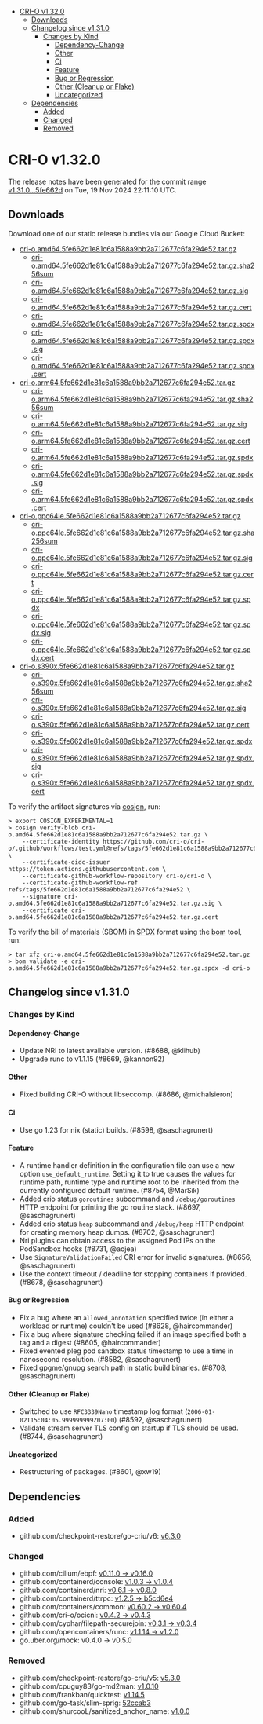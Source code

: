 - [CRI-O v1.32.0](#cri-o-v1320)
  - [Downloads](#downloads)
  - [Changelog since v1.31.0](#changelog-since-v1310)
    - [Changes by Kind](#changes-by-kind)
      - [Dependency-Change](#dependency-change)
      - [Other](#other)
      - [Ci](#ci)
      - [Feature](#feature)
      - [Bug or Regression](#bug-or-regression)
      - [Other (Cleanup or Flake)](#other-cleanup-or-flake)
      - [Uncategorized](#uncategorized)
  - [Dependencies](#dependencies)
    - [Added](#added)
    - [Changed](#changed)
    - [Removed](#removed)

# CRI-O v1.32.0

The release notes have been generated for the commit range
[v1.31.0...5fe662d](https://github.com/cri-o/cri-o/compare/v1.31.0...v1.32.0) on Tue, 19 Nov 2024 22:11:10 UTC.

## Downloads

Download one of our static release bundles via our Google Cloud Bucket:

- [cri-o.amd64.5fe662d1e81c6a1588a9bb2a712677c6fa294e52.tar.gz](https://storage.googleapis.com/cri-o/artifacts/cri-o.amd64.5fe662d1e81c6a1588a9bb2a712677c6fa294e52.tar.gz)
  - [cri-o.amd64.5fe662d1e81c6a1588a9bb2a712677c6fa294e52.tar.gz.sha256sum](https://storage.googleapis.com/cri-o/artifacts/cri-o.amd64.5fe662d1e81c6a1588a9bb2a712677c6fa294e52.tar.gz.sha256sum)
  - [cri-o.amd64.5fe662d1e81c6a1588a9bb2a712677c6fa294e52.tar.gz.sig](https://storage.googleapis.com/cri-o/artifacts/cri-o.amd64.5fe662d1e81c6a1588a9bb2a712677c6fa294e52.tar.gz.sig)
  - [cri-o.amd64.5fe662d1e81c6a1588a9bb2a712677c6fa294e52.tar.gz.cert](https://storage.googleapis.com/cri-o/artifacts/cri-o.amd64.5fe662d1e81c6a1588a9bb2a712677c6fa294e52.tar.gz.cert)
  - [cri-o.amd64.5fe662d1e81c6a1588a9bb2a712677c6fa294e52.tar.gz.spdx](https://storage.googleapis.com/cri-o/artifacts/cri-o.amd64.5fe662d1e81c6a1588a9bb2a712677c6fa294e52.tar.gz.spdx)
  - [cri-o.amd64.5fe662d1e81c6a1588a9bb2a712677c6fa294e52.tar.gz.spdx.sig](https://storage.googleapis.com/cri-o/artifacts/cri-o.amd64.5fe662d1e81c6a1588a9bb2a712677c6fa294e52.tar.gz.spdx.sig)
  - [cri-o.amd64.5fe662d1e81c6a1588a9bb2a712677c6fa294e52.tar.gz.spdx.cert](https://storage.googleapis.com/cri-o/artifacts/cri-o.amd64.5fe662d1e81c6a1588a9bb2a712677c6fa294e52.tar.gz.spdx.cert)
- [cri-o.arm64.5fe662d1e81c6a1588a9bb2a712677c6fa294e52.tar.gz](https://storage.googleapis.com/cri-o/artifacts/cri-o.arm64.5fe662d1e81c6a1588a9bb2a712677c6fa294e52.tar.gz)
  - [cri-o.arm64.5fe662d1e81c6a1588a9bb2a712677c6fa294e52.tar.gz.sha256sum](https://storage.googleapis.com/cri-o/artifacts/cri-o.arm64.5fe662d1e81c6a1588a9bb2a712677c6fa294e52.tar.gz.sha256sum)
  - [cri-o.arm64.5fe662d1e81c6a1588a9bb2a712677c6fa294e52.tar.gz.sig](https://storage.googleapis.com/cri-o/artifacts/cri-o.arm64.5fe662d1e81c6a1588a9bb2a712677c6fa294e52.tar.gz.sig)
  - [cri-o.arm64.5fe662d1e81c6a1588a9bb2a712677c6fa294e52.tar.gz.cert](https://storage.googleapis.com/cri-o/artifacts/cri-o.arm64.5fe662d1e81c6a1588a9bb2a712677c6fa294e52.tar.gz.cert)
  - [cri-o.arm64.5fe662d1e81c6a1588a9bb2a712677c6fa294e52.tar.gz.spdx](https://storage.googleapis.com/cri-o/artifacts/cri-o.arm64.5fe662d1e81c6a1588a9bb2a712677c6fa294e52.tar.gz.spdx)
  - [cri-o.arm64.5fe662d1e81c6a1588a9bb2a712677c6fa294e52.tar.gz.spdx.sig](https://storage.googleapis.com/cri-o/artifacts/cri-o.arm64.5fe662d1e81c6a1588a9bb2a712677c6fa294e52.tar.gz.spdx.sig)
  - [cri-o.arm64.5fe662d1e81c6a1588a9bb2a712677c6fa294e52.tar.gz.spdx.cert](https://storage.googleapis.com/cri-o/artifacts/cri-o.arm64.5fe662d1e81c6a1588a9bb2a712677c6fa294e52.tar.gz.spdx.cert)
- [cri-o.ppc64le.5fe662d1e81c6a1588a9bb2a712677c6fa294e52.tar.gz](https://storage.googleapis.com/cri-o/artifacts/cri-o.ppc64le.5fe662d1e81c6a1588a9bb2a712677c6fa294e52.tar.gz)
  - [cri-o.ppc64le.5fe662d1e81c6a1588a9bb2a712677c6fa294e52.tar.gz.sha256sum](https://storage.googleapis.com/cri-o/artifacts/cri-o.ppc64le.5fe662d1e81c6a1588a9bb2a712677c6fa294e52.tar.gz.sha256sum)
  - [cri-o.ppc64le.5fe662d1e81c6a1588a9bb2a712677c6fa294e52.tar.gz.sig](https://storage.googleapis.com/cri-o/artifacts/cri-o.ppc64le.5fe662d1e81c6a1588a9bb2a712677c6fa294e52.tar.gz.sig)
  - [cri-o.ppc64le.5fe662d1e81c6a1588a9bb2a712677c6fa294e52.tar.gz.cert](https://storage.googleapis.com/cri-o/artifacts/cri-o.ppc64le.5fe662d1e81c6a1588a9bb2a712677c6fa294e52.tar.gz.cert)
  - [cri-o.ppc64le.5fe662d1e81c6a1588a9bb2a712677c6fa294e52.tar.gz.spdx](https://storage.googleapis.com/cri-o/artifacts/cri-o.ppc64le.5fe662d1e81c6a1588a9bb2a712677c6fa294e52.tar.gz.spdx)
  - [cri-o.ppc64le.5fe662d1e81c6a1588a9bb2a712677c6fa294e52.tar.gz.spdx.sig](https://storage.googleapis.com/cri-o/artifacts/cri-o.ppc64le.5fe662d1e81c6a1588a9bb2a712677c6fa294e52.tar.gz.spdx.sig)
  - [cri-o.ppc64le.5fe662d1e81c6a1588a9bb2a712677c6fa294e52.tar.gz.spdx.cert](https://storage.googleapis.com/cri-o/artifacts/cri-o.ppc64le.5fe662d1e81c6a1588a9bb2a712677c6fa294e52.tar.gz.spdx.cert)
- [cri-o.s390x.5fe662d1e81c6a1588a9bb2a712677c6fa294e52.tar.gz](https://storage.googleapis.com/cri-o/artifacts/cri-o.s390x.5fe662d1e81c6a1588a9bb2a712677c6fa294e52.tar.gz)
  - [cri-o.s390x.5fe662d1e81c6a1588a9bb2a712677c6fa294e52.tar.gz.sha256sum](https://storage.googleapis.com/cri-o/artifacts/cri-o.s390x.5fe662d1e81c6a1588a9bb2a712677c6fa294e52.tar.gz.sha256sum)
  - [cri-o.s390x.5fe662d1e81c6a1588a9bb2a712677c6fa294e52.tar.gz.sig](https://storage.googleapis.com/cri-o/artifacts/cri-o.s390x.5fe662d1e81c6a1588a9bb2a712677c6fa294e52.tar.gz.sig)
  - [cri-o.s390x.5fe662d1e81c6a1588a9bb2a712677c6fa294e52.tar.gz.cert](https://storage.googleapis.com/cri-o/artifacts/cri-o.s390x.5fe662d1e81c6a1588a9bb2a712677c6fa294e52.tar.gz.cert)
  - [cri-o.s390x.5fe662d1e81c6a1588a9bb2a712677c6fa294e52.tar.gz.spdx](https://storage.googleapis.com/cri-o/artifacts/cri-o.s390x.5fe662d1e81c6a1588a9bb2a712677c6fa294e52.tar.gz.spdx)
  - [cri-o.s390x.5fe662d1e81c6a1588a9bb2a712677c6fa294e52.tar.gz.spdx.sig](https://storage.googleapis.com/cri-o/artifacts/cri-o.s390x.5fe662d1e81c6a1588a9bb2a712677c6fa294e52.tar.gz.spdx.sig)
  - [cri-o.s390x.5fe662d1e81c6a1588a9bb2a712677c6fa294e52.tar.gz.spdx.cert](https://storage.googleapis.com/cri-o/artifacts/cri-o.s390x.5fe662d1e81c6a1588a9bb2a712677c6fa294e52.tar.gz.spdx.cert)

To verify the artifact signatures via [cosign](https://github.com/sigstore/cosign), run:

```console
> export COSIGN_EXPERIMENTAL=1
> cosign verify-blob cri-o.amd64.5fe662d1e81c6a1588a9bb2a712677c6fa294e52.tar.gz \
    --certificate-identity https://github.com/cri-o/cri-o/.github/workflows/test.yml@refs/tags/5fe662d1e81c6a1588a9bb2a712677c6fa294e52 \
    --certificate-oidc-issuer https://token.actions.githubusercontent.com \
    --certificate-github-workflow-repository cri-o/cri-o \
    --certificate-github-workflow-ref refs/tags/5fe662d1e81c6a1588a9bb2a712677c6fa294e52 \
    --signature cri-o.amd64.5fe662d1e81c6a1588a9bb2a712677c6fa294e52.tar.gz.sig \
    --certificate cri-o.amd64.5fe662d1e81c6a1588a9bb2a712677c6fa294e52.tar.gz.cert
```

To verify the bill of materials (SBOM) in [SPDX](https://spdx.org) format using the [bom](https://sigs.k8s.io/bom) tool, run:

```console
> tar xfz cri-o.amd64.5fe662d1e81c6a1588a9bb2a712677c6fa294e52.tar.gz
> bom validate -e cri-o.amd64.5fe662d1e81c6a1588a9bb2a712677c6fa294e52.tar.gz.spdx -d cri-o
```

## Changelog since v1.31.0

### Changes by Kind

#### Dependency-Change
 - Update NRI to latest available version. (#8688, @klihub)
 - Upgrade runc to v1.1.15 (#8669, @kannon92)

#### Other
 - Fixed building CRI-O without libseccomp. (#8686, @michalsieron)

#### Ci
 - Use go 1.23 for nix (static) builds. (#8598, @saschagrunert)

#### Feature
 - A runtime handler definition in the configuration file can use a new option `use_default_runtime`. Setting it to true causes the values for runtime path, runtime type and runtime root to be inherited from the currently configured default runtime. (#8754, @MarSik)
 - Added crio status `goroutines` subcommand and `/debug/goroutines` HTTP endpoint for printing the go routine stack. (#8697, @saschagrunert)
 - Added crio status `heap` subcommand and `/debug/heap` HTTP endpoint for creating memory heap dumps. (#8702, @saschagrunert)
 - Nri plugins can obtain access to the assigned Pod IPs on the PodSandbox hooks (#8731, @aojea)
 - Use `SignatureValidationFailed` CRI error for invalid signatures. (#8656, @saschagrunert)
 - Use the context timeout / deadline for stopping containers if provided. (#8678, @saschagrunert)

#### Bug or Regression
 - Fix a bug where an `allowed_annotation` specified twice (in either a workload or runtime) couldn't be used (#8628, @haircommander)
 - Fix a bug where signature checking failed if an image specified both a tag and a digest (#8605, @haircommander)
 - Fixed evented pleg pod sandbox status timestamp to use a time in nanosecond resolution. (#8582, @saschagrunert)
 - Fixed gpgme/gnupg search path in static build binaries. (#8708, @saschagrunert)

#### Other (Cleanup or Flake)
 - Switched to use `RFC3339Nano` timestamp log format (`2006-01-02T15:04:05.999999999Z07:00`) (#8592, @saschagrunert)
 - Validate stream server TLS config on startup if TLS should be used. (#8744, @saschagrunert)

#### Uncategorized
 - Restructuring of packages. (#8601, @xw19)

## Dependencies

### Added
- github.com/checkpoint-restore/go-criu/v6: [v6.3.0](https://github.com/checkpoint-restore/go-criu/tree/v6.3.0)

### Changed
- github.com/cilium/ebpf: [v0.11.0 → v0.16.0](https://github.com/cilium/ebpf/compare/v0.11.0...v0.16.0)
- github.com/containerd/console: [v1.0.3 → v1.0.4](https://github.com/containerd/console/compare/v1.0.3...v1.0.4)
- github.com/containerd/nri: [v0.6.1 → v0.8.0](https://github.com/containerd/nri/compare/v0.6.1...v0.8.0)
- github.com/containerd/ttrpc: [v1.2.5 → b5cd6e4](https://github.com/containerd/ttrpc/compare/v1.2.5...b5cd6e4)
- github.com/containers/common: [v0.60.2 → v0.60.4](https://github.com/containers/common/compare/v0.60.2...v0.60.4)
- github.com/cri-o/ocicni: [v0.4.2 → v0.4.3](https://github.com/cri-o/ocicni/compare/v0.4.2...v0.4.3)
- github.com/cyphar/filepath-securejoin: [v0.3.1 → v0.3.4](https://github.com/cyphar/filepath-securejoin/compare/v0.3.1...v0.3.4)
- github.com/opencontainers/runc: [v1.1.14 → v1.2.0](https://github.com/opencontainers/runc/compare/v1.1.14...v1.2.0)
- go.uber.org/mock: v0.4.0 → v0.5.0

### Removed
- github.com/checkpoint-restore/go-criu/v5: [v5.3.0](https://github.com/checkpoint-restore/go-criu/tree/v5.3.0)
- github.com/cpuguy83/go-md2man: [v1.0.10](https://github.com/cpuguy83/go-md2man/tree/v1.0.10)
- github.com/frankban/quicktest: [v1.14.5](https://github.com/frankban/quicktest/tree/v1.14.5)
- github.com/go-task/slim-sprig: [52ccab3](https://github.com/go-task/slim-sprig/tree/52ccab3)
- github.com/shurcooL/sanitized_anchor_name: [v1.0.0](https://github.com/shurcooL/sanitized_anchor_name/tree/v1.0.0)
